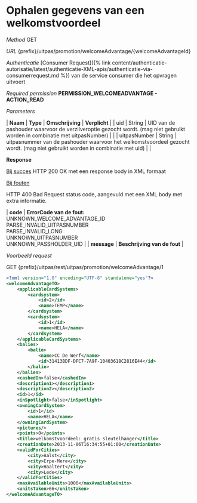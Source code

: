 ---
---

# Ophalen gegevens van een welkomstvoordeel

_Method_
GET

_URL_
{prefix}/uitpas/promotion/welcomeAdvantage/{welcomeAdvantageId}

_Authenticatie_
[Consumer Request]({% link content/authenticatie-autorisatie/latest/authenticatie-XML-apis/authenticatie-via-consumerrequest.md %}) van de service consumer die het opvragen uitvoert

_Required permission_
**PERMISSION_WELCOMEADVANTAGE - ACTION_READ**

_Parameters_

| **Naam** | **Type** | **Omschrijving** | **Verplicht** |
| uid | String | UID van de pashouder waarvoor de verzilveroptie gezocht wordt. (mag niet gebruikt worden in combinatie met uitpasNumber) |  |
| uitpasNumber | String | uitpasnummer van de pashouder waarvoor het welkomstvoordeel gezocht wordt. (mag niet gebruikt worden in combinatie met uid) |  |

**Response**

<u>Bij succes</u>
HTTP 200 OK met een response body in XML formaat

<u>Bij fouten</u>

HTTP 400 Bad Request status code, aangevuld met een XML body met extra informatie.

| **code** | **ErrorCode van de fout:**<br>UNKNOWN_WELCOME_ADVANTAGE_ID<br>PARSE_INVALID_UITPASNUMBER<br>PARSE_INVALID_LONG<br>UNKNOWN_UITPASNUMBER<br>UNKNOWN_PASSHOLDER_UID |
| **message** | **Beschrijving van de fout** |

_Voorbeeld request_

GET {prefix}/uitpas/rest/uitpas/promotion/welcomeAdvantage/1


~~~xml
<?xml version="1.0" encoding="UTF-8" standalone="yes"?>
<welcomeAdvantageTO>
    <applicableCardSystems>
        <cardsystem>
            <id>2</id>
            <name>TEMP</name>
        </cardsystem>
        <cardsystem>
            <id>1</id>
            <name>HELA</name>
        </cardsystem>
    </applicableCardSystems>
    <balies>
        <balie>
            <name>CC De Werf</name>
            <id>31413BDF-DFC7-7A9F-10403618C2816E44</id>
        </balie>
    </balies>
    <cashedIn>false</cashedIn>
    <description1></description1>
    <description2></description2>
    <id>1</id>
    <inSpotlight>false</inSpotlight>
    <owningCardSystem>
        <id>1</id>
        <name>HELA</name>
    </owningCardSystem>
    <pictures/>
    <points>0</points>
    <title>welkomstvoordeel: gratis sleutelhanger</title>
    <creationDate>2013-11-06T16:34:55+01:00</creationDate>
    <validForCities>
        <city>Aalst</city>
        <city>Erpe-Mere</city>
        <city>Haaltert</city>
        <city>Lede</city>
    </validForCities>
    <maxAvailableUnits>1000</maxAvailableUnits>
    <unitsTaken>66</unitsTaken>
</welcomeAdvantageTO>
~~~
